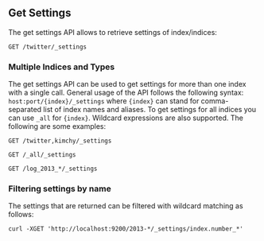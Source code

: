 ## Get Settings

The get settings API allows to retrieve settings of index/indices:
    
    
    GET /twitter/_settings

### Multiple Indices and Types

The get settings API can be used to get settings for more than one index with a single call. General usage of the API follows the following syntax: `host:port/{index}/_settings` where `{index}` can stand for comma-separated list of index names and aliases. To get settings for all indices you can use `_all` for `{index}`. Wildcard expressions are also supported. The following are some examples:
    
    
    GET /twitter,kimchy/_settings
    
    GET /_all/_settings
    
    GET /log_2013_*/_settings

### Filtering settings by name

The settings that are returned can be filtered with wildcard matching as follows:
    
    
    curl -XGET 'http://localhost:9200/2013-*/_settings/index.number_*'
